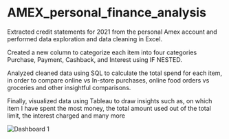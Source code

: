 # AMEX_personal_finance_analysis

Extracted credit statements for 2021 from the personal Amex account and performed data exploration and data cleaning in Excel. 

Created a new column to categorize each item into four categories Purchase, Payment, Cashback, and Interest using IF NESTED.

Analyzed cleaned data using SQL to calculate the total spend for each item, in order to compare online vs In-store purchases, online food orders vs groceries and other insightful comparisons.

Finally, visualized data using Tableau to draw insights such as, on which item I have spent the most money, the total amount used out of the total limit, the interest charged and many more

![Dashboard 1](https://user-images.githubusercontent.com/114427519/199865504-3feba512-6b76-4a19-bdc8-8cee20108ad9.png)
